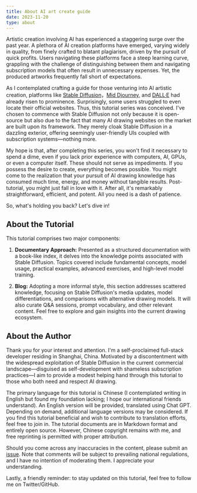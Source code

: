 ```yaml
---
title: About AI art create guide
date: 2023-11-20
type: about
---
```


Artistic creation involving AI has experienced a staggering surge over the past year. A plethora of AI creation platforms have emerged, varying widely in quality, from finely crafted to blatant plagiarism, driven by the pursuit of quick profits. Users navigating these platforms face a steep learning curve, grappling with the challenge of distinguishing between them and navigating subscription models that often result in unnecessary expenses. Yet, the produced artworks frequently fall short of expectations.

As I contemplated crafting a guide for those venturing into AI artistic creation, platforms like [Stable Diffusion](https://stability.ai/)，[Mid Djourney](https://www.midjourney.com/home), and [DALL·E](https://openai.com/dall-e-3) had already risen to prominence. Surprisingly, some users struggled to even locate their official websites. Thus, this tutorial series was conceived. I've chosen to commence with Stable Diffusion not only because it is open-source but also due to the fact that many AI drawing websites on the market are built upon its framework. They merely cloak Stable Diffusion in a dazzling exterior, offering seemingly user-friendly UIs coupled with subscription systems—nothing more.

My hope is that, after completing this series, you won't find it necessary to spend a dime, even if you lack prior experience with computers, AI, GPUs, or even a computer itself. These should not serve as impediments. If you possess the desire to create, everything becomes possible. You might come to the realization that your pursuit of AI drawing knowledge has consumed much time, energy, and money without tangible results. Post-tutorial, you might just fall in love with it. After all, it's remarkably straightforward, efficient, and potent. All you need is a dash of patience.

So, what's holding you back? Let's dive in!

## About the Tutorial

This tutorial comprises two major components:

1. **Documentary Approach:** Presented as a structured documentation with a book-like index, it delves into the knowledge points associated with Stable Diffusion. Topics covered include fundamental concepts, model usage, practical examples, advanced exercises, and high-level model training.

2. **Blog:** Adopting a more informal style, this section addresses scattered knowledge, focusing on Stable Diffusion's media updates, model differentiations, and comparisons with alternative drawing models. It will also curate Q&A sessions, prompt vocabulary, and other relevant content. Feel free to explore and gain insights into the current drawing ecosystem.

## About the Author

Thank you for your interest and attention. I'm a self-proclaimed full-stack developer residing in Shanghai, China. Motivated by a discontentment with the widespread exploitation of Stable Diffusion in the current commercial landscape—disguised as self-development with shameless subscription practices—I aim to provide a modest helping hand through this tutorial to those who both need and respect AI drawing.

The primary language for this tutorial is Chinese (I contemplated writing in English but found my foundation lacking; I hope our international friends understand). An English version will be provided, translated using Chat GPT. Depending on demand, additional language versions may be considered. If you find this tutorial beneficial and wish to contribute to translation efforts, feel free to join in. The tutorial documents are in Markdown format and entirely open source. However, Chinese copyright remains with me, and free reprinting is permitted with proper attribution.

Should you come across any inaccuracies in the content, please submit an [issue](https://github.com/yuexuan/stable-diffusion-guide/issues). Note that comments will be subject to prevailing national regulations, and I have no intention of moderating them. I appreciate your understanding.

Lastly, a friendly reminder: to stay updated on this tutorial, feel free to follow me on Twitter/GitHub.
